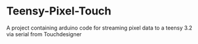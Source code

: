 # Teensy-Pixel-Touch
 A project containing arduino code for streaming pixel data to a teensy 3.2 via serial from Touchdesigner
